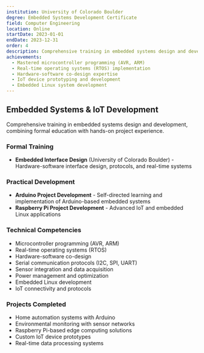 ```yaml
---
institution: University of Colorado Boulder
degree: Embedded Systems Development Certificate
field: Computer Engineering
location: Online
startDate: 2023-01-01
endDate: 2023-12-31
order: 4
description: Comprehensive training in embedded systems design and development, combining formal education with hands-on project experience.
achievements:
  - Mastered microcontroller programming (AVR, ARM)
  - Real-time operating systems (RTOS) implementation
  - Hardware-software co-design expertise
  - IoT device prototyping and development
  - Embedded Linux system development
---
```


## Embedded Systems & IoT Development

Comprehensive training in embedded systems design and development, combining formal education with hands-on project experience.

### Formal Training
- **Embedded Interface Design** (University of Colorado Boulder) - Hardware-software interface design, protocols, and real-time systems

### Practical Development
- **Arduino Project Development** - Self-directed learning and implementation of Arduino-based embedded systems
- **Raspberry Pi Project Development** - Advanced IoT and embedded Linux applications

### Technical Competencies
- Microcontroller programming (AVR, ARM)
- Real-time operating systems (RTOS)
- Hardware-software co-design
- Serial communication protocols (I2C, SPI, UART)
- Sensor integration and data acquisition
- Power management and optimization
- Embedded Linux development
- IoT connectivity and protocols

### Projects Completed
- Home automation systems with Arduino
- Environmental monitoring with sensor networks
- Raspberry Pi-based edge computing solutions
- Custom IoT device prototypes
- Real-time data processing systems